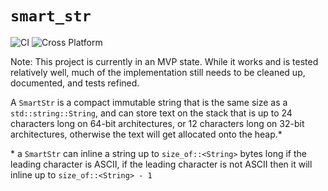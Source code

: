 # `smart_str`
![CI](https://github.com/ParkMyCar/smart_str/actions/workflows/ci.yml/badge.svg?event=push)
![Cross Platform](https://github.com/ParkMyCar/smart_str/actions/workflows/cross_platform.yml/badge.svg?event=push)

Note: This project is currently in an MVP state. While it works and is tested relatively well, much of the implementation still needs to be cleaned up, documented, and tests refined.

A `SmartStr` is a compact immutable string that is the same size as a `std::string::String`, and can store text on the stack that is up to 24 characters long on 64-bit architectures, or 12 characters long on 32-bit architectures, otherwise the text will get allocated onto the heap.*


\* a `SmartStr` can inline a string up to `size_of::<String>` bytes long if the leading character is ASCII, if the leading character is not ASCII then it will inline up to `size_of::<String> - 1`
